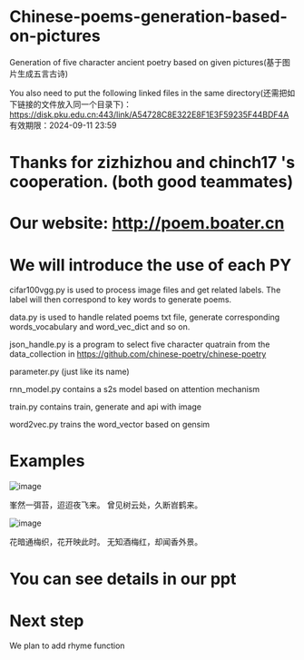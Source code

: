 # Chinese-poems-generation-based-on-pictures
Generation of five character ancient poetry based on given pictures(基于图片生成五言古诗)

You also need to put the following linked files in the same directory(还需把如下链接的文件放入同一个目录下)：
https://disk.pku.edu.cn:443/link/A54728C8E322E8F1E3F59235F44BDF4A
有效期限：2024-09-11 23:59

# Thanks for zizhizhou and chinch17 's cooperation. (both good teammates)

# Our website: http://poem.boater.cn

# We will introduce the use of each PY
cifar100vgg.py is used to process image files and get related labels. The label will then correspond to key words to generate poems.

data.py is used to handle related poems txt file, generate corresponding words_vocabulary and word_vec_dict and so on.

json_handle.py is a program to select five character quatrain from the data_collection in https://github.com/chinese-poetry/chinese-poetry

parameter.py (just like its name)

rnn_model.py contains a s2s model based on attention mechanism

train.py contains train, generate and api with image

word2vec.py trains the word_vector based on gensim

# Examples
![image](https://github.com/Gold-Sea/Chinese-poems-generation-based-on-pictures/blob/master/readme_pictures/mountain.jpg)

峯然一弭苔，迢迢夜飞来。
曾见树云处，久断岧鹤来。


![image](https://github.com/Gold-Sea/Chinese-poems-generation-based-on-pictures/blob/master/readme_pictures/flower.jpg)

花暗通梅织，花开映此时。
无知酒梅红，却闻香外景。

# You can see details in our ppt

# Next step
We plan to add rhyme function

